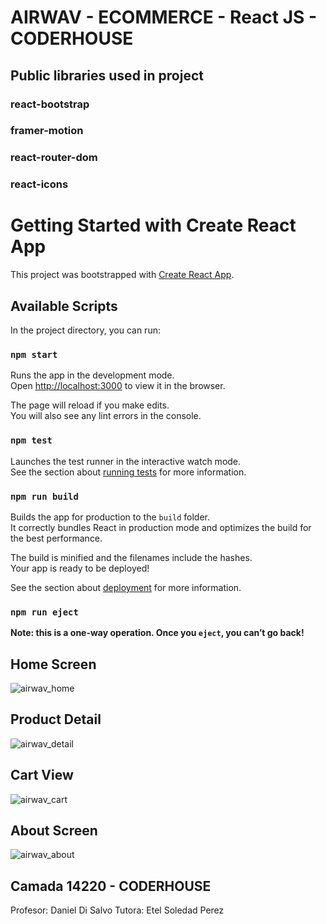 # AIRWAV - ECOMMERCE - React JS - CODERHOUSE

## Public libraries used in project

### react-bootstrap
### framer-motion
### react-router-dom
### react-icons

# Getting Started with Create React App

This project was bootstrapped with [Create React App](https://github.com/facebook/create-react-app).

## Available Scripts

In the project directory, you can run:

### `npm start`

Runs the app in the development mode.\
Open [http://localhost:3000](http://localhost:3000) to view it in the browser.

The page will reload if you make edits.\
You will also see any lint errors in the console.

### `npm test`

Launches the test runner in the interactive watch mode.\
See the section about [running tests](https://facebook.github.io/create-react-app/docs/running-tests) for more information.

### `npm run build`

Builds the app for production to the `build` folder.\
It correctly bundles React in production mode and optimizes the build for the best performance.

The build is minified and the filenames include the hashes.\
Your app is ready to be deployed!

See the section about [deployment](https://facebook.github.io/create-react-app/docs/deployment) for more information.

### `npm run eject`

**Note: this is a one-way operation. Once you `eject`, you can’t go back!**

## Home Screen
![airwav_home](https://user-images.githubusercontent.com/78324600/127786291-95168f8d-b370-4aa0-8134-9ac12e92f0e7.jpg)

## Product Detail
![airwav_detail](https://user-images.githubusercontent.com/78324600/127786316-8636c2af-3e8e-4690-b471-115bdf0ff478.jpg)

## Cart View
![airwav_cart](https://user-images.githubusercontent.com/78324600/127786334-3f01a271-3468-4e1b-8c8b-4ee3e6583be3.jpg)

## About Screen
![airwav_about](https://user-images.githubusercontent.com/78324600/127786348-665dfa17-3428-4098-87bf-997091bddb57.jpg)

## Camada 14220 - CODERHOUSE
Profesor: Daniel Di Salvo
Tutora: Etel Soledad Perez




